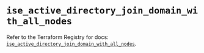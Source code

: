 # `ise_active_directory_join_domain_with_all_nodes`

Refer to the Terraform Registry for docs: [`ise_active_directory_join_domain_with_all_nodes`](https://registry.terraform.io/providers/ciscodevnet/ise/0.2.11/docs/resources/active_directory_join_domain_with_all_nodes).
